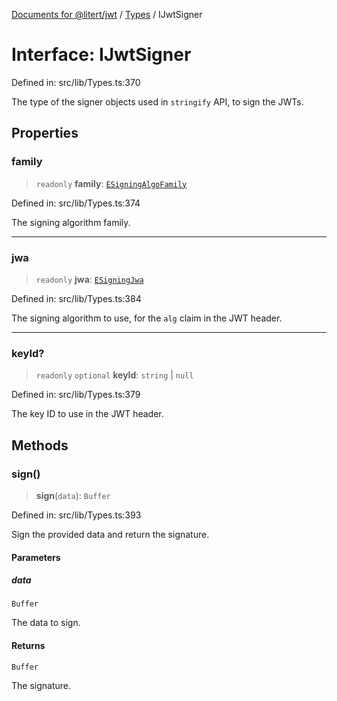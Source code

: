 [Documents for @litert/jwt](../../index.md) / [Types](../index.md) / IJwtSigner

# Interface: IJwtSigner

Defined in: src/lib/Types.ts:370

The type of the signer objects used in `stringify` API, to sign the JWTs.

## Properties

### family

> `readonly` **family**: [`ESigningAlgoFamily`](../../Constants/enumerations/ESigningAlgoFamily.md)

Defined in: src/lib/Types.ts:374

The signing algorithm family.

***

### jwa

> `readonly` **jwa**: [`ESigningJwa`](../../Constants/enumerations/ESigningJwa.md)

Defined in: src/lib/Types.ts:384

The signing algorithm to use, for the `alg` claim in the JWT header.

***

### keyId?

> `readonly` `optional` **keyId**: `string` \| `null`

Defined in: src/lib/Types.ts:379

The key ID to use in the JWT header.

## Methods

### sign()

> **sign**(`data`): `Buffer`

Defined in: src/lib/Types.ts:393

Sign the provided data and return the signature.

#### Parameters

##### data

`Buffer`

The data to sign.

#### Returns

`Buffer`

The signature.
